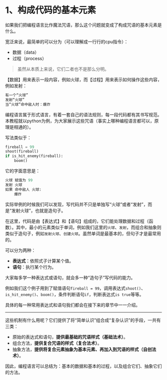 # 1、构成代码的基本元素

如果我们把编程语言比作魔法咒语，那么这个问题就变成了构成咒语的基本元素是什么。

宽泛来说，最简单的可以分为（可以理解成一行行的cpu指令）：

* 数据（data）
* 过程（process）

> 虽然从本质上来说，它们二者也不是那么分明。

【数据】用来表示一段内容，例如火球，而【过程】用来表示如何操作这些内容，例如发射：

```python
有一个“火球”
发射“火球”
当“火球”命中敌人时：爆炸
```

编程语言属于形式语言，有着一套自己的语法规则，每一段代码都有其书写规范。本教程就以python为例，为大家展示这些咒语（事实上哪种编程语言都可以，原理是相通的）。

写法类似于：

```python
fireball = 99
shoot(fireball)
if is_hit_enemy(fireball):
    boom()
```

它的字面意思是：

```python
火球 赋值为 99
发射 火球
如果 命中敌人 火球:
    爆炸
```

实际举例的时候我们可以发现，写代码并不只是单独写“火球”或者“发射”，而是“发射火球”，也就是造句子。

在这里，代码是由【表达式】和【语句】组成的，它们能处理数据和过程（函数）。其中，最小的元素类似于单词，例如我们这里的`火球`、`发射`，而组合和抽象则类似于造句子，例如`发射火球`、`创建火球`。虽然单词是最基本的，但句子才是最常用的。

可以分为两种：

* **表达式**：依照式子计算某个值。
* **语句**：执行某个行为。&#x20;

大家每多学一种表达式或语句，就会多一种“造句子”写代码的能力。

例如我们这个例子用到了赋值语句`fireball = 99`，调用表达式`shoot()`、`is_hit_enemy()`、`boom()`，条件判断语句`if`，判断表达式`is true`等等。

具体的每一种常用表达式和语句我们都会在接下来的章节中一一介绍。

***

这些机制有什么用呢？它们提供了将“简单认识”组合成“复杂认识”的手段，一共有三类：

* 原始的表达式和语句，**提供最基础的咒语样式（基础法术）**。
* 组合方法，**提供复合咒语的样式（复合法术）**。
* 抽象方法，**提供将复合元素抽象为基本元素、再加入到咒语的样式（自创法术）**。

因此，编程语言可以总结为：基本的数据和基本的过程，以及组合它们、抽象它们的方法。

